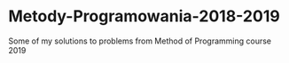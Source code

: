 # Metody-Programowania-2018-2019
Some of my solutions to problems from Method of Programming course 2019
